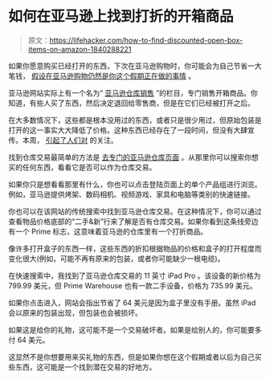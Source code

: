 # 如何在亚马逊上找到打折的开箱商品

> 原文：<https://lifehacker.com/how-to-find-discounted-open-box-items-on-amazon-1840288221>

如果你愿意购买已经打开的东西，下次在亚马逊购物时，你可能会为自己节省一大笔钱， [假设在亚马逊购物仍然是你这个假期正在做的事情](https://twocents.lifehacker.com/how-to-do-your-holiday-shopping-without-amazon-1840179642) 。



亚马逊网站实际上有一个名为“ [亚马逊仓库销售](https://www.amazon.com/b/?_encoding=UTF8&asc_campaign=InlineText&asc_refurl=https://lifehacker.com/how-to-find-discounted-open-box-items-on-amazon-1840288221&asc_source=&camp=1789&creative=9325&linkCode=pf4&linkId=5909ecdfe57ab4ce26efde525c746ad1&node=1267877011&ref_=assoc_tag_ph_1384415829680&tag=kinjalifehackerlink-20) ”的栏目，专门销售开箱商品。你知道，有些人买了东西，然后决定退回给零售商，但是在它们已经被打开之后。

在大多数情况下，这些都是根本没用过的东西，或者只是很少用过，但原始包装是打开的这一事实大大降低了价格。这种东西已经存在了一段时间，但没有大肆宣传。本周， [引起了人们对](https://www.cnet.com/how-to/holiday-shopping-tip-this-amazon-hack-can-save-you-over-70-any-time-you-use-it/) 的关注。

找到仓库交易最简单的方法是 [去专门的亚马逊仓库页面](https://www.amazon.com/b/?_encoding=UTF8&asc_campaign=InlineText&asc_refurl=https://lifehacker.com/how-to-find-discounted-open-box-items-on-amazon-1840288221&asc_source=&camp=1789&creative=9325&linkCode=pf4&linkId=5909ecdfe57ab4ce26efde525c746ad1&node=1267877011&ref_=assoc_tag_ph_1384415829680&tag=kinjalifehackerlink-20) 。从那里你可以搜索你想买的任何东西，看看它是否可以作为仓库交易。

如果你只是想看看那里有什么，你也可以点击登陆页面上的单个产品组进行浏览。例如，亚马逊提供烤架、数码相机、视频游戏、家具和电脑等类别的快速链接。

你也可以在该网站的传统搜索中找到亚马逊仓库交易。在这种情况下，你可以通过查看物品价格底部的“二手&新”行来了解是否有仓库交易。如果你看到这条线旁边有一个 Prime 标志，这意味着亚马逊的仓库里有一个打折商品。

像许多打开盒子的东西一样，这些东西的折扣根据物品的价格和盒子的打开程度而变化很大(例如，可能不再有原来的包装，或者你可能缺少一根电缆)。

在快速搜索中，我找到了亚马逊仓库交易的 11 英寸 iPad Pro 。该设备的新价格为 799.99 美元，但 Prime Warehouse 也有一款二手设备，价格为 735.99 美元。

如果你点击进入，网站会指出节省了 64 美元是因为盒子里没有手册。虽然 iPad 会以原来的包装出现，但包装也会被损坏。

如果这是给你的礼物，这可能不是一个交易破坏者。如果是给别人的，你可能要多付 64 美元。

这显然不是你想要用来买礼物的东西，但是如果你想在这个假期或者以后为自己买些东西，这可能是一个找到潜在交易的好地方。